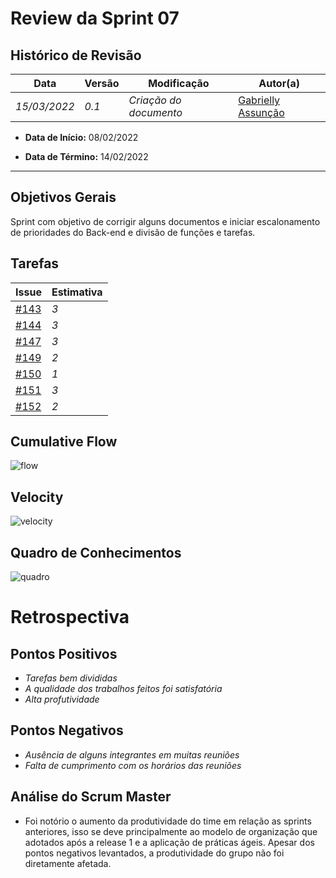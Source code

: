 # Review da Sprint 07

## Histórico de Revisão
| Data | Versão | Modificação | Autor(a) |
| --- | --- | --- | --- |
| _15/03/2022_ | _0.1_ | _Criação do documento_ | [Gabrielly Assunção](https://github.com/GabriellyAssuncao) |

- **Data de Início:** 08/02/2022

- **Data de Término:** 14/02/2022

---

## Objetivos Gerais
Sprint com objetivo de corrigir alguns documentos e iniciar escalonamento de prioridades do Back-end e divisão de funções e tarefas. 

## Tarefas
|**Issue** | **Estimativa** |
| --- | --- |
| [#143](https://github.com/fga-eps-mds/2021.2-Sigaa-Plus/issues/143) | _3_ |
| [#144](https://github.com/fga-eps-mds/2021.2-Sigaa-Plus/issues/144) |  _3_ |
| [#147](https://github.com/fga-eps-mds/2021.2-Sigaa-Plus/issues/147) |  _3_ |
| [#149](https://github.com/fga-eps-mds/2021.2-Sigaa-Plus/issues/149) |  _2_ |
| [#150](https://github.com/fga-eps-mds/2021.2-Sigaa-Plus/issues/150)|  _1_ |
| [#151](https://github.com/fga-eps-mds/2021.2-Sigaa-Plus/issues/151)|  _3_ |
| [#152](https://github.com/fga-eps-mds/2021.2-Sigaa-Plus/issues/152)| _2_ |


## Cumulative Flow
![flow](https://user-images.githubusercontent.com/86726332/158391530-6e387cc4-23ae-4c94-9529-3e7464dac3c5.jpg)

## Velocity
![velocity](https://user-images.githubusercontent.com/86726332/158389931-bb632c33-3faf-433b-87c8-bd12283e0497.jpg)

## Quadro de Conhecimentos

![quadro](https://user-images.githubusercontent.com/86726332/158387095-86e31a6b-f0a0-477d-89c2-277838697493.jpg)

# Retrospectiva

## Pontos Positivos
- _Tarefas bem divididas_
- _A qualidade dos trabalhos feitos foi satisfatória_
- _Alta profutividade_ 

## Pontos Negativos
- _Ausência de alguns integrantes em muitas reuniões_
- _Falta de cumprimento com os horários das reuniões_

## Análise do Scrum Master

- Foi notório o aumento da produtividade do time em relação as sprints anteriores, isso se deve principalmente ao modelo de organização que adotados após a release 1 e a aplicação de práticas ágeis. Apesar dos pontos negativos levantados, a produtividade do grupo não foi diretamente
afetada.